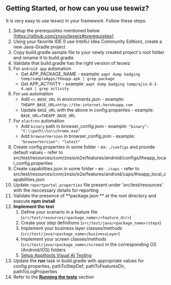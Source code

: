 ## Getting Started, or how can you use teswiz?
It is very easy to use teswiz in your framework.
Follow these steps:
1. Setup the prerequisites mentioned below [https://github.com/znsio/teswiz#prerequisites]
1. Using your favorite IDE (I use IntelliJ Idea Community Edition), create a new Java-Gradle project
1. Copy build.gradle.sample file to your newly created project's root folder and rename it to build.gradle
2. Validate that build.gradle has the right version of teswiz
1. For `android app` automation
   * Get APP_PACKAGE_NAME - example: `aapt dump badging temp/sampleApps/theapp.apk | grep package`
   * Get APP_ACTIVITY - example: `aapt dump badging temp/ajio-8-3-4.apk | grep activity`
1. For `web` automation
   * Add `<>_BASE_URL` in environments.json - example: `THEAPP_BASE_URL=http://the-internet.herokuapp.com`
   * Update `BASE_URL` with the above in config.properties - example: `BASE_URL=THEAPP_BASE_URL`
1. For `electron` automation
   * Add `binary` path in browser_config.json - example: `"binary": "C:\\path\\to\\chrome.exe"`
   * Add `browserVersion` in browser_config.json - example: `"browserVersion": "latest"`
1. Create config.properties in some folder - ex: `./configs` and provide default values - refer to src/test/resources/com/znsio/e2e/features/android/configs/theapp_local_config.properties
1. Create capabilities.json in some folder - ex: `./caps` - refer to src/test/resources/com/znsio/e2e/features/android/caps/theapp_local_capabilities.json
1. Update `reportportal.properties` file present under 'src/test/resources' with the neccessary details for reporting
1. Validate the presence of **package.json ** at the root directory and execute **npm install**
1. **Implement the test**
   1. Define your scenario in a feature file (`src/test/resources/<package_name>/<feature_dir>`)
   2. Create your step definitions (`src/test/java/<package_name>/steps`)
   3. Implement your business layer classes/methods (`src/test/java/<package_name>/businessLayer`)
   3. Implement your screen classes/methods (`src/test/java/<package_name>/screen`) in the corresponding OS (Android/iOS) folders
   4. [Setup Applitools Visual AI Testing](RunningVisualTests-README.md) 
2. Update the **run** task in build.gradle with appropriate values for config.properties, pathToStepDef, pathToFeaturesDir, pathToLogProperties
1. Refer to the **[Running the tests](SampleTests-README.md)** section